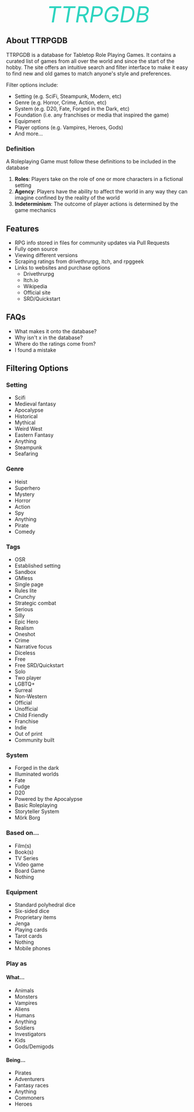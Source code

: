 <p align="center" style="font-size: 3.75rem; line-height: 1; margin-bottom: 1rem; font-style: italic; color: rgb(45 212 191);">TTRPGDB</p>

## About TTRPGDB

TTRPGDB is a database for Tabletop Role Playing Games. It contains a curated
list of games from all over the world and since the start of the hobby.
The site offers an intuitive search and filter interface to make it easy to
find new and old games to match anyone's style and preferences.

Filter options include:
- Setting (e.g. SciFi, Steampunk, Modern, etc)
- Genre (e.g. Horror, Crime, Action, etc)
- System (e.g. D20, Fate, Forged in the Dark, etc)
- Foundation (i.e. any franchises or media that inspired the game)
- Equipment
- Player options (e.g. Vampires, Heroes, Gods)
- And more...

### Definition

A Roleplaying Game must follow these definitions to be included in the database

1. **Roles**: Players take on the role of one or more characters in a fictional setting
2. **Agency**: Players have the ability to affect the world in any way they can imagine confined by the reality of the world
3. **Indeterminism**: The outcome of player actions is determined by the game mechanics

## Features

- RPG info stored in files for community updates via Pull Requests
- Fully open source
- Viewing different versions
- Scraping ratings from drivethrurpg, itch, and rpggeek
- Links to websites and purchase options
  - Drivethrurpg
  - Itch.io
  - Wikipedia
  - Official site
  - SRD/Quickstart

## FAQs

- What makes it onto the database?
- Why isn't x in the database?
- Where do the ratings come from?
- I found a mistake

## Filtering Options

### Setting

- Scifi
- Medieval fantasy
- Apocalypse
- Historical
- Mythical
- Weird West
- Eastern Fantasy
- Anything
- Steampunk
- Seafaring

### Genre

- Heist
- Superhero
- Mystery
- Horror
- Action
- Spy
- Anything
- Pirate
- Comedy

### Tags

- OSR
- Established setting
- Sandbox
- GMless
- Single page
- Rules lite
- Crunchy
- Strategic combat
- Serious
- Silly
- Epic Hero
- Realism
- Oneshot
- Crime
- Narrative focus
- Diceless
- Free
- Free SRD/Quickstart
- Solo
- Two player
- LGBTQ+
- Surreal
- Non-Western
- Official
- Unofficial
- Child Friendly
- Franchise
- Indie
- Out of print
- Community built

### System

- Forged in the dark
- Illuminated worlds
- Fate
- Fudge
- D20
- Powered by the Apocalypse
- Basic Roleplaying
- Storyteller System
- Mörk Borg

### Based on...

- Film(s)
- Book(s)
- TV Series
- Video game
- Board Game
- Nothing

### Equipment

- Standard polyhedral dice
- Six-sided dice
- Proprietary items
- Jenga
- Playing cards
- Tarot cards
- Nothing
- Mobile phones

### Play as

#### What...

- Animals
- Monsters
- Vampires
- Aliens
- Humans
- Anything
- Soldiers
- Investigators
- Kids
- Gods/Demigods

#### Being...

- Pirates
- Adventurers
- Fantasy races
- Anything
- Commoners
- Heroes